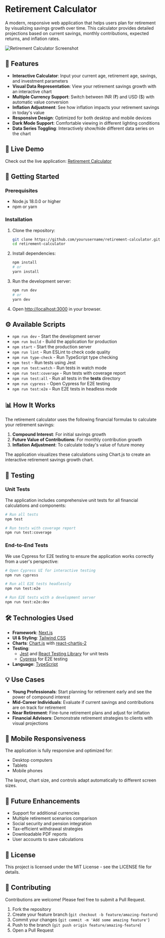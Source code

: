 # Retirement Calculator

A modern, responsive web application that helps users plan for retirement by visualizing savings growth over time. This calculator provides detailed projections based on current savings, monthly contributions, expected returns, and inflation rates.

![Retirement Calculator Screenshot](https://via.placeholder.com/800x400?text=Retirement+Calculator+Screenshot)

## 🌟 Features

- **Interactive Calculator**: Input your current age, retirement age, savings, and investment parameters
- **Visual Data Representation**: View your retirement savings growth with an interactive chart
- **Multiple Currency Support**: Switch between INR (₹) and USD ($) with automatic value conversion
- **Inflation Adjustment**: See how inflation impacts your retirement savings in today's value
- **Responsive Design**: Optimized for both desktop and mobile devices
- **Dark Mode Support**: Comfortable viewing in different lighting conditions
- **Data Series Toggling**: Interactively show/hide different data series on the chart

## 🔗 Live Demo

Check out the live application: [Retirement Calculator](https://retirement-calculator-tan.vercel.app)

## 🚀 Getting Started

### Prerequisites

- Node.js 18.0.0 or higher
- npm or yarn

### Installation

1. Clone the repository:
   ```bash
   git clone https://github.com/yourusername/retirement-calculator.git
   cd retirement-calculator
   ```

2. Install dependencies:
   ```bash
   npm install
   # or
   yarn install
   ```

3. Run the development server:
   ```bash
   npm run dev
   # or
   yarn dev
   ```

4. Open [http://localhost:3000](http://localhost:3000) in your browser.

## ⚙️ Available Scripts

- `npm run dev` - Start the development server
- `npm run build` - Build the application for production
- `npm start` - Start the production server
- `npm run lint` - Run ESLint to check code quality
- `npm run type-check` - Run TypeScript type checking
- `npm test` - Run tests using Jest
- `npm run test:watch` - Run tests in watch mode
- `npm run test:coverage` - Run tests with coverage report
- `npm run test:all` - Run all tests in the __tests__ directory
- `npm run cypress` - Open Cypress for E2E testing
- `npm run test:e2e` - Run E2E tests in headless mode

## 📊 How It Works

The retirement calculator uses the following financial formulas to calculate your retirement savings:

1. **Compound Interest**: For initial savings growth
2. **Future Value of Contributions**: For monthly contribution growth
3. **Inflation Adjustment**: To calculate today's value of future money

The application visualizes these calculations using Chart.js to create an interactive retirement savings growth chart.

## 🧪 Testing

### Unit Tests

The application includes comprehensive unit tests for all financial calculations and components:

```bash
# Run all tests
npm test

# Run tests with coverage report
npm run test:coverage
```

### End-to-End Tests

We use Cypress for E2E testing to ensure the application works correctly from a user's perspective:

```bash
# Open Cypress UI for interactive testing
npm run cypress

# Run all E2E tests headlessly
npm run test:e2e

# Run E2E tests with a development server
npm run test:e2e:dev
```

## 🛠️ Technologies Used

- **Framework**: [Next.js](https://nextjs.org/)
- **UI & Styling**: [Tailwind CSS](https://tailwindcss.com/)
- **Charts**: [Chart.js](https://www.chartjs.org/) with [react-chartjs-2](https://react-chartjs-2.js.org/)
- **Testing**: 
  - [Jest](https://jestjs.io/) and [React Testing Library](https://testing-library.com/docs/react-testing-library/intro/) for unit tests
  - [Cypress](https://www.cypress.io/) for E2E testing
- **Language**: [TypeScript](https://www.typescriptlang.org/)

## 💡 Use Cases

- **Young Professionals**: Start planning for retirement early and see the power of compound interest
- **Mid-Career Individuals**: Evaluate if current savings and contributions are on track for retirement
- **Near Retirement**: Fine-tune retirement plans and adjust for inflation
- **Financial Advisors**: Demonstrate retirement strategies to clients with visual projections

## 📱 Mobile Responsiveness

The application is fully responsive and optimized for:
- Desktop computers
- Tablets
- Mobile phones

The layout, chart size, and controls adapt automatically to different screen sizes.

## 🔮 Future Enhancements

- Support for additional currencies
- Multiple retirement scenarios comparison
- Social security and pension integration
- Tax-efficient withdrawal strategies
- Downloadable PDF reports
- User accounts to save calculations

## 📄 License

This project is licensed under the MIT License - see the LICENSE file for details.

## 👥 Contributing

Contributions are welcome! Please feel free to submit a Pull Request.

1. Fork the repository
2. Create your feature branch (`git checkout -b feature/amazing-feature`)
3. Commit your changes (`git commit -m 'Add some amazing feature'`)
4. Push to the branch (`git push origin feature/amazing-feature`)
5. Open a Pull Request
